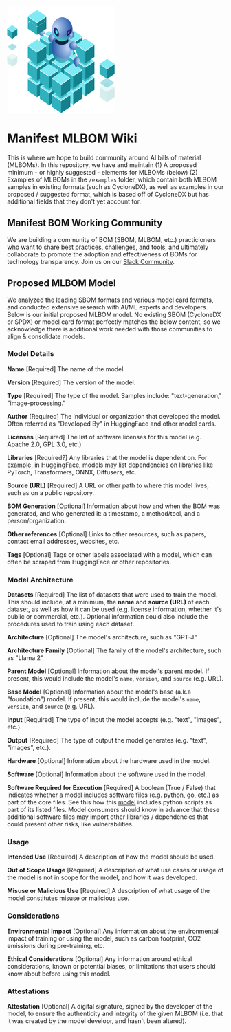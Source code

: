 <img src="cr@m.png" width="250" height="250">

# Manifest MLBOM Wiki

This is where we hope to build community around AI bills of material (MLBOMs). In this repository, we have and maintain
  (1) A proposed minimum - or highly suggested - elements for MLBOMs (below)
  (2) Examples of MLBOMs in the `/examples` folder, which contain both MLBOM samples in existing formats (such as CycloneDX), as well as examples in our
      proposed / suggested format, which is based off of CycloneDX but has additional fields that they don't yet account for.


## Manifest BOM Working Community

We are building a community of BOM (SBOM, MLBOM, etc.) practicioners who want to share best practices, challenges, and tools, and ultimately collaborate to promote the adoption and effectiveness of BOMs for technology transparency. Join us on our [Slack Community](https://join.slack.com/t/bomworkingcommunity/shared_invite/zt-26mocokw4-NkZfF2kevpmZjzkZh5bDxg). 


## Proposed MLBOM Model

We analyzed the leading SBOM formats and various model card formats, and conducted extensive research with AI/ML experts and developers. Below is our initial proposed MLBOM model. No existing SBOM (CycloneDX or SPDX) or model card format perfectly matches the below content, so we acknowledge there is additional work needed with those communities to align & consolidate models.

### Model Details

**Name**  [Required]
The name of the model.

**Version**  [Required]
The version of the model.

**Type**  [Required]
The type of the model. Samples include: "text-generation," "image-processing."

**Author**  [Required]
The individual or organization that developed the model. Often referred as "Developed By" in HuggingFace and other model cards.

**Licenses**  [Required]
The list of software licenses for this model (e.g. Apache 2.0, GPL 3.0, etc.)

**Libraries**  [Required?]
Any libraries that the model is dependent on. For example, in HuggingFace, models may list dependencies on libraries like PyTorch, Transformers, ONNX, Diffusers, etc.

**Source (URL)**  [Required]
A URL or other path to where this model lives, such as on a public repository.

**BOM Generation**  [Optional]
Information about how and when the BOM was generated, and who generated it: a timestamp, a method/tool, and a person/organization.

**Other references**  [Optional]
Links to other resources, such as papers, contact email addresses, websites, etc.

**Tags**  [Optional]
Tags or other labels associated with a model, which can often be scraped from HuggingFace or other repositories.

### Model Architecture

**Datasets**  [Required]
The list of datasets that were used to train the model. This should include, at a minimum, the  **name**  and  **source (URL)**  of each dataset, as well as how it can be used (e.g. license information, whether it's public or commercial, etc.). Optional information could also include the procedures used to train using each dataset.

**Architecture**  [Optional]
The model's architecture, such as "GPT-J."

**Architecture Family**  [Optional]
The family of the model's architecture, such as "Llama 2"

**Parent Model**  [Optional]
Information about the model's parent model. If present, this would include the model's  `name`,  `version`, and  `source`  (e.g. URL).

**Base Model**  [Optional]
Information about the model's base (a.k.a "foundation") model. If present, this would include the model's  `name`,  `version`, and  `source`  (e.g. URL).

**Input**  [Required]
The type of input the model accepts (e.g. "text", "images", etc.).

**Output**  [Required]
The type of output the model generates (e.g. "text", "images", etc.).

**Hardware**  [Optional]
Information about the hardware used in the model.

**Software**  [Optional]
Information about the software used in the model.

**Software Required for Execution**  [Required]
A boolean (True / False) that indicates whether a model includes software files (e.g. python, go, etc.) as part of the core files. See this how this  [model](https://huggingface.co/tiiuae/falcon-7b-instruct/tree/main)  includes python scripts as part of its listed files. Model consumers should know in advance that these additional software files may import other libraries / dependencies that could present other risks, like vulnerabilities.

### Usage

**Intended Use**  [Required]
A description of how the model should be used.

**Out of Scope Usage**  [Required]
A description of what use cases or usage of the model is not in scope for the model, and how it was developed.

**Misuse or Malicious Use**  [Required]
A description of what usage of the model constitutes misuse or malicious use.

### Considerations

**Environmental Impact**  [Optional]
Any information about the environmental impact of training or using the model, such as carbon footprint, CO2 emissions during pre-training, etc.

**Ethical Considerations**  [Optional]
Any information around ethical considerations, known or potential biases, or limitations that users should know about before using this model.

### Attestations

**Attestation**  [Optional]
A digital signature, signed by the developer of the model, to ensure the authenticity and integrity of the given MLBOM (i.e. that it was created by the model developr, and hasn't been altered).
